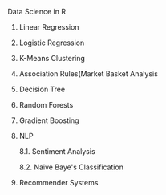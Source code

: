Data Science in R

1. Linear Regression
2. Logistic Regression
3. K-Means Clustering
4. Association Rules(Market Basket Analysis
5. Decision Tree
6. Random Forests
7. Gradient Boosting
8. NLP

   	 8.1. Sentiment Analysis

   	 8.2. Naive Baye's Classification

9. Recommender Systems